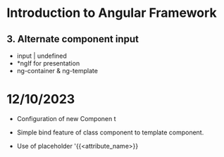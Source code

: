 # Introduction to Angular Framework

## 3. Alternate component input

- input | undefined
- *ngIf for presentation 
- ng-container & ng-template

# 12/10/2023
- Configuration of new Componen     t
- Simple bind feature of class component to template component.

- Use of placeholder '{{<attribute_name>}}